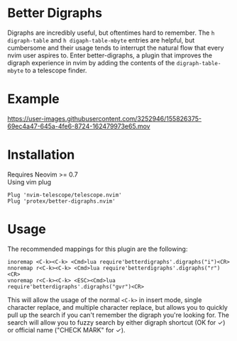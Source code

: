 
# Better Digraphs
Digraphs are incredibly useful, but oftentimes hard to remember. The `h digraph-table` and `h digaph-table-mbyte` entries are helpful, but cumbersome and their usage tends to interrupt the natural flow that every nvim user aspires to. Enter better-digraphs, a plugin that improves the digraph experience in nvim by adding the contents of the `digraph-table-mbyte` to a telescope finder.

# Example
https://user-images.githubusercontent.com/3252946/155826375-69ec4a47-645a-4fe6-8724-162479973e65.mov

# Installation
Requires Neovim >= 0.7  
Using vim plug
```vim
Plug 'nvim-telescope/telescope.nvim'
Plug 'protex/better-digraphs.nvim'
```


# Usage
The recommended mappings for this plugin are the following:
```vim
inoremap <C-k><C-k> <Cmd>lua require'betterdigraphs'.digraphs("i")<CR>
nnoremap r<C-k><C-k> <Cmd>lua require'betterdigraphs'.digraphs("r")<CR>
vnoremap r<C-k><C-k> <ESC><Cmd>lua require'betterdigraphs'.digraphs("gvr")<CR>
```

This will allow the usage of the normal `<C-k>` in insert mode, single character replace, and multiple character replace, but allows you to quickly pull up the search if you can't remember the digraph you're looking for. The search will allow you to fuzzy search by either digraph shortcut (OK for ✓) or official name ("CHECK MARK" for ✓).
